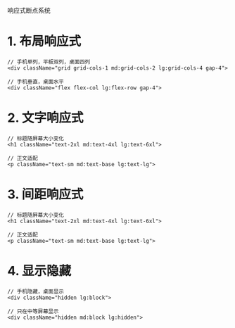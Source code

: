 
响应式断点系统

# 1. 布局响应式

```
// 手机单列，平板双列，桌面四列
<div className="grid grid-cols-1 md:grid-cols-2 lg:grid-cols-4 gap-4">

// 手机垂直，桌面水平
<div className="flex flex-col lg:flex-row gap-4">
```

# 2. 文字响应式

```
// 标题随屏幕大小变化
<h1 className="text-2xl md:text-4xl lg:text-6xl">

// 正文适配
<p className="text-sm md:text-base lg:text-lg">
```

# 3. 间距响应式


```
// 标题随屏幕大小变化
<h1 className="text-2xl md:text-4xl lg:text-6xl">

// 正文适配
<p className="text-sm md:text-base lg:text-lg">
```

# 4. 显示隐藏

```
// 手机隐藏，桌面显示
<div className="hidden lg:block">

// 只在中等屏幕显示
<div className="hidden md:block lg:hidden">
```

